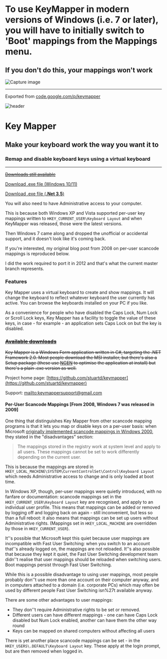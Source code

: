 # **To use KeyMapper in modern versions of Windows (i.e. 7 or later), you will have to initially switch to 'Boot' mappings from the Mappings menu.**

## **If you don't do this, your mappings won't work**

![Capture image](https://github.com/stuartd/keymapper/blob/develop/Capture.PNG)

* * *

Exported from [code.google.com/p/keymapper](http://code.google.com/p/keymapper)

![header](http://justkeepswimming.net/keymapper/images/kmheader.png)

# Key Mapper

## Make your keyboard work the way you want it to

### Remap and disable keyboard keys using a virtual keyboard

* * *

~~[Downloads still available](https://code.google.com/p/keymapper/downloads/list)~~

[Download .exe file (Windows 10/11)](https://github.com/stuartd/keymapper/releases/download/1.2/KeyMapper.exe)

[Download .exe file (**.Net 3,5**)](https://github.com/stuartd/keymapper/releases/download/1.1/KeyMapper.exe)


You will also need to have Administrative access to your computer.

This is because both Windows XP and Vista supported per-user key mappings written to `HKEY_CURRENT_USER\Keyboard Layout` and when KeyMapper was released, those were the latest versions.

Then Windows 7 came along and dropped the unofficial or accidental support, and it doesn't look like it's coming back.

If you're interested, my original blog post from 2008 on per-user scancode mappings is reproduced below.

I did the work required to port it in 2012 and that's what the current master branch represents.

### Features

Key Mapper uses a virtual keyboard to create and show mappings. It will change the keyboard to reflect whatever keyboard the user currently has active. You can browse the keyboards installed on your PC if you like.

As a convenience for people who have disabled the Caps Lock, Num Lock or Scroll Lock keys, Key Mapper has a facility to toggle the value of these keys, in case - for example - an application sets Caps Lock on but the key is disabled.

### ~~[Available downloads](https://code.google.com/p/keymapper/downloads/list)~~

~~Key Mapper is a Windows Form application written in C#, targeting the .NET Framework 2.0\. Most people download the MSI installer, but there's also a Setup package (these use [NGEN](http://msdn.microsoft.com/en-us/library/6t9t5wcf(VS.80).aspx) to optimise the application at install) but there's a plain .exe version as well.~~

Project home page: [https://github.com/stuartd/keymapper](https://github.com/stuartd/keymapper)

Support: [mailto:keymappersupport@gmail.com](mailto:keymappersupport@gmail.com)

#### Per-User Scancode Mappings [From 2008, Windows 7 was released in 2009]

One thing that distinguishes Key Mapper from other scancode mapping programs is that it lets you map or disable keys on a per-user basis: when Microsoft [originally implemented scancode mappings in Windows 2000](http://www.microsoft.com/whdc/archive/w2kscan-map.mspx), they stated in the "disadvantages" section:

> The mappings stored in the registry work at system level and apply to all users. These mappings cannot be set to work differently depending on the current user.

This is because the mappings are stored in `HKEY_LOCAL_MACHINE\SYSTEM\CurrentControlSet\Control\Keyboard Layout` which needs Administrative access to change and is only loaded at boot time.

In Windows XP, though, per-user mappings were quietly introduced, with no fanfare or documentation: scancode mappings set in the `HKEY_CURRENT_USER\Keyboard Layout` key are recognised, and apply to an individual user profile. This means that mappings can be added or removed by logging off and logging back on again - still inconvenient, but less so than a full reboot: it also means that mappings can be set up users without Administrative rights. (Mappings set in `HKEY_LOCAL_MACHINE` are overridden by those in `HKEY_CURRENT_USER`).

It''s possible that Microsoft kept this quiet because user mappings are incompatible with Fast User Switching: when you switch to an account that''s already logged on, the mappings are not reloaded. It''s also possible that because they kept it quiet, the Fast User Switching development team didn''t realise that user mappings should be reloaded when switching users. Boot mappings persist through Fast User Switching.

While this is a possible disadvantage to using user mappings, most people probably don''t use more than one account on their computer anyway, and in computers attached to a domain (i.e. corporate PCs) which may often be used by different people Fast User Switching isn%27t available anyway.

There are some other advantages to user mappings:

*   They don''t require Administrative rights to be set or removed.
*   Different users can have different mappings - one can have Caps Lock disabled but Num Lock enabled, another can have them the other way round
*   Keys can be mapped on shared computers without affecting all users

There is yet another place scancode mappings can be set - in the `HKEY_USERS\.DEFAULT\Keyboard Layout` key. These apply at the login prompt, but are then removed when logged in.
